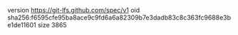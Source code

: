 version https://git-lfs.github.com/spec/v1
oid sha256:f6595cfe95ba8ace9c9fd6a6a82309b7e3dadb83c8c363fc9688e3be1de11601
size 3865
